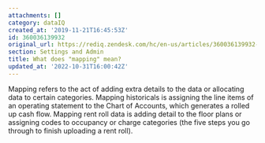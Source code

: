 ```yaml
---
attachments: []
category: dataIQ
created_at: '2019-11-21T16:45:53Z'
id: 360036139932
original_url: https://rediq.zendesk.com/hc/en-us/articles/360036139932-What-does-mapping-mean
section: Settings and Admin
title: What does "mapping" mean?
updated_at: '2022-10-31T16:00:42Z'
---
```


Mapping refers to the act of adding extra details to the data or allocating data to certain categories. Mapping historicals is assigning the line items of an operating statement to the Chart of Accounts, which generates a rolled up cash flow. Mapping rent roll data is adding detail to the floor plans or assigning codes to occupancy or charge categories (the five steps you go through to finish uploading a rent roll).